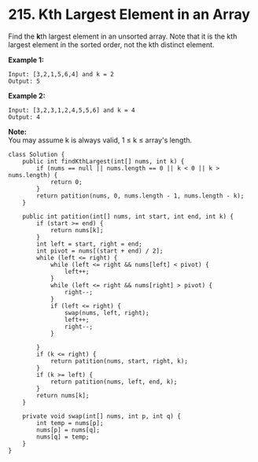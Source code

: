 # 215. Kth Largest Element in an Array

Find the **k**th largest element in an unsorted array. Note that it is the kth largest element in the sorted order, not the kth distinct element.

**Example 1:**

```text
Input: [3,2,1,5,6,4] and k = 2
Output: 5
```

**Example 2:**

```text
Input: [3,2,3,1,2,4,5,5,6] and k = 4
Output: 4
```

**Note:**   
You may assume k is always valid, 1 ≤ k ≤ array's length.  


```text
class Solution {
    public int findKthLargest(int[] nums, int k) {
        if (nums == null || nums.length == 0 || k < 0 || k > nums.length) {
            return 0;
        }
        return patition(nums, 0, nums.length - 1, nums.length - k);
    }
    
    public int patition(int[] nums, int start, int end, int k) {
        if (start >= end) {
            return nums[k];
        }
        int left = start, right = end;
        int pivot = nums[(start + end) / 2];
        while (left <= right) {
            while (left <= right && nums[left] < pivot) {
                left++;
            }
            while (left <= right && nums[right] > pivot) {
                right--;
            }
            if (left <= right) {
                swap(nums, left, right);
                left++;
                right--;
            }
            
        }
        if (k <= right) {
            return patition(nums, start, right, k);
        }
        if (k >= left) {
            return patition(nums, left, end, k);
        }
        return nums[k];
    }
    
    private void swap(int[] nums, int p, int q) {
        int temp = nums[p];
        nums[p] = nums[q];
        nums[q] = temp;
    }
}
```


